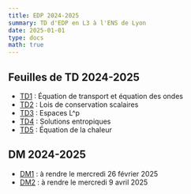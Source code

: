 ```yaml
---
title: EDP 2024-2025
summary: TD d'EDP en L3 à l'ENS de Lyon
date: 2025-01-01
type: docs
math: true
---
```


## Feuilles de TD 2024-2025

- [TD1](./docs/TD1.pdf) : Équation de transport et équation des ondes
- [TD2](./docs/TD2.pdf) : Lois de conservation scalaires
- [TD3](./docs/TD3.pdf) : Espaces L^p
- [TD4](./docs/TD4.pdf) : Solutions entropiques
- [TD5](./docs/TD5.pdf) : Équation de la chaleur


## DM 2024-2025

- [DM1](./docs/DM1.pdf) : à rendre le mercredi 26 février 2025
- [DM2](./docs/DM2.pdf) : à rendre le mercredi 9 avril 2025
